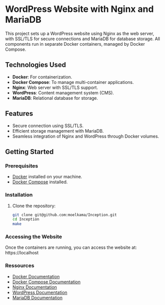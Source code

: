 # WordPress Website with Nginx and MariaDB

This project sets up a WordPress website using Nginx as the web server, with SSL/TLS for secure connections and MariaDB for database storage. All components run in separate Docker containers, managed by Docker Compose.

## Technologies Used

- **Docker**: For containerization.
- **Docker Compose**: To manage multi-container applications.
- **Nginx**: Web server with SSL/TLS support.
- **WordPress**: Content management system (CMS).
- **MariaDB**: Relational database for storage.

## Features

- Secure connection using SSL/TLS.
- Efficient storage management with MariaDB.
- Seamless integration of Nginx and WordPress through Docker volumes.

## Getting Started

### Prerequisites

- [Docker](https://docs.docker.com/get-docker/) installed on your machine.
- [Docker Compose](https://docs.docker.com/compose/install/) installed.

### Installation

1. Clone the repository:

   ```bash
   git clone git@github.com:moelkama/Inception.git
   cd Inception
   make

### Accessing the Website
   Once the containers are running,
   you can access the website at: https://localhost

### Ressources
- [Docker Documentation](https://docs.docker.com/get-started/)
- [Docker Compose Documentation](https://docs.docker.com/compose/)
- [Nginx Documentation](https://nginx.org/en/docs/)
- [WordPress Documentation](https://wordpress.org/documentation/)
- [MariaDB Documentation](https://mariadb.com/kb/en/documentation/)
